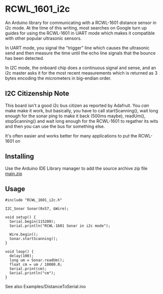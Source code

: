 # RCWL_1601_i2c

An Arduino library for communicating with a RCWL-1601 distance sensor 
in i2c mode.  At the time of this writing, most searches on Google turn up
guides for using the RCWL-1601 in UART mode which makes it compatible with
other popular ultrasonic sensors.

In UART mode, you signal the "trigger" line which causes the ultrasonic send 
and then measure the time until the echo line signals that the bounce has 
been detected.

In I2C mode, the onboard chip does a continuous signal and sense, and an
i2c master asks it for the most recent measurements which is returned as 3 bytes
encoding the micrometers in big-endian order.

## I2C Citizenship Note

This board isn't a good i2c bus citizen as reported by Adafruit. You _can_ make
make it work, but basically, you have to call startScanning(), wait long enough
for the sonar ping to make it back (500ms maybe), readUm(), stopScanning() and
wait long enough for the RCWL-1601 to regather its wits and then you can use
the bus for something else.

It's often easier and works better for many applications to put the RCWL-1601 on

## Installing

Use the Arduino IDE Library manager to add the source archive zip file 
[main.zip](https://github.com/markwal/RCWL_1601_i2c/archive/refs/heads/main.zip)

## Usage

```
#include "RCWL_1601_i2c.h"

I2C_Sonar Sonar(0x57, &Wire);

void setup() {
  Serial.begin(115200);
  Serial.println("RCWL-1601 Sonar in i2c mode");

  Wire.begin();
  Sonar.startScanning();
}

void loop() {
  delay(100);
  long um = Sonar.readUm();
  float cm = um / 10000.0;
  Serial.print(cm);
  Serial.println("cm");
}
```

See also Examples/DistanceToSerial.ino
